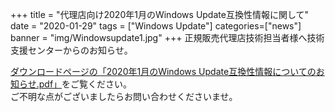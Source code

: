 +++
title = "代理店向け2020年1月のWindows Update互換性情報に関して"
date = "2020-01-29"
tags = ["Windows Update"]
categories=["news"]
banner = "img/Windowsupdate1.jpg"
+++
正規販売代理店技術担当者様へ技術支援センターからのお知らせ。  
<!--more-->


[ダウンロードページの「2020年1月のWindows Update互換性情報についてのお知らせ.pdf」](https://www.kitasp.com/downloads/)をご覧ください。  
ご不明な点がございましたらお問い合わせくださいませ。

